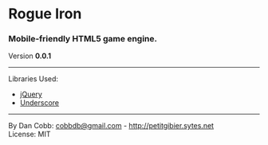 # Rogue Iron
### Mobile-friendly HTML5 game engine.
Version **0.0.1**

---
Libraries Used:

* [jQuery](http://www.jquery.com)
* [Underscore](http://underscorejs.org/)

---
By Dan Cobb: <cobbdb@gmail.com> - http://petitgibier.sytes.net  
License: MIT